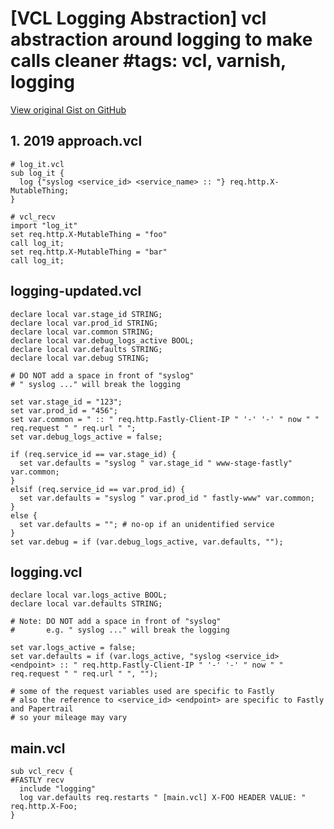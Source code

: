 # [VCL Logging Abstraction] vcl abstraction around logging to make calls cleaner #tags: vcl, varnish, logging

[View original Gist on GitHub](https://gist.github.com/Integralist/ecb0890a7ea36d0010bf1cc47306d13f)

## 1. 2019 approach.vcl

```vcl
# log_it.vcl
sub log_it {
  log {"syslog <service_id> <service_name> :: "} req.http.X-MutableThing;
}

# vcl_recv
import "log_it"
set req.http.X-MutableThing = "foo"
call log_it;
set req.http.X-MutableThing = "bar"
call log_it;
```

## logging-updated.vcl

```vcl
declare local var.stage_id STRING;
declare local var.prod_id STRING;
declare local var.common STRING;
declare local var.debug_logs_active BOOL;
declare local var.defaults STRING;
declare local var.debug STRING;

# DO NOT add a space in front of "syslog"
# " syslog ..." will break the logging

set var.stage_id = "123";
set var.prod_id = "456";
set var.common = " :: " req.http.Fastly-Client-IP " '-' '-' " now " " req.request " " req.url " ";
set var.debug_logs_active = false;

if (req.service_id == var.stage_id) {
  set var.defaults = "syslog " var.stage_id " www-stage-fastly" var.common;
}
elsif (req.service_id == var.prod_id) {
  set var.defaults = "syslog " var.prod_id " fastly-www" var.common;
}
else {
  set var.defaults = ""; # no-op if an unidentified service
}
set var.debug = if (var.debug_logs_active, var.defaults, "");
```

## logging.vcl

```vcl
declare local var.logs_active BOOL;
declare local var.defaults STRING;

# Note: DO NOT add a space in front of "syslog"
#       e.g. " syslog ..." will break the logging

set var.logs_active = false;
set var.defaults = if (var.logs_active, "syslog <service_id> <endpoint> :: " req.http.Fastly-Client-IP " '-' '-' " now " " req.request " " req.url " ", "");

# some of the request variables used are specific to Fastly
# also the reference to <service_id> <endpoint> are specific to Fastly and Papertrail
# so your mileage may vary
```

## main.vcl

```vcl
sub vcl_recv {
#FASTLY recv
  include "logging"
  log var.defaults req.restarts " [main.vcl] X-FOO HEADER VALUE: " req.http.X-Foo;
}
```

